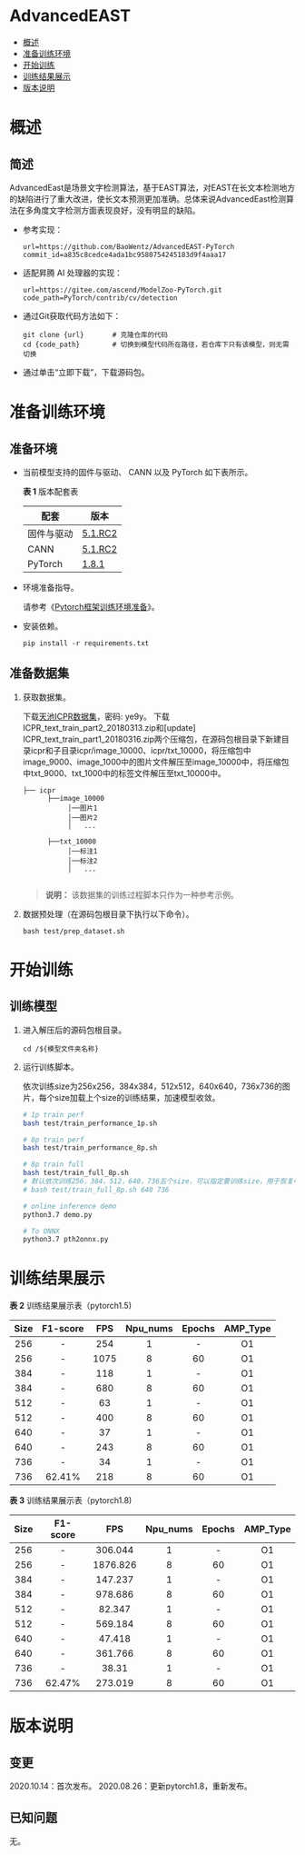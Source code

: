 # AdvancedEAST

-   [概述](概述.md)
-   [准备训练环境](准备训练环境.md)
-   [开始训练](开始训练.md)
-   [训练结果展示](训练结果展示.md)
-   [版本说明](版本说明.md)

# 概述

## 简述

AdvancedEast是场景文字检测算法，基于EAST算法，对EAST在长文本检测地方的缺陷进行了重大改进，使长文本预测更加准确。总体来说AdvancedEast检测算法在多角度文字检测方面表现良好，没有明显的缺陷。

- 参考实现：

  ```
  url=https://github.com/BaoWentz/AdvancedEAST-PyTorch
  commit_id=a835c8cedce4ada1bc9580754245183d9f4aaa17
  ```

- 适配昇腾 AI 处理器的实现：

  ```
  url=https://gitee.com/ascend/ModelZoo-PyTorch.git
  code_path=PyTorch/contrib/cv/detection
  ```
  
- 通过Git获取代码方法如下：

  ```
  git clone {url}       # 克隆仓库的代码
  cd {code_path}        # 切换到模型代码所在路径，若仓库下只有该模型，则无需切换
  ```
  
- 通过单击“立即下载”，下载源码包。

# 准备训练环境

## 准备环境

- 当前模型支持的固件与驱动、 CANN 以及 PyTorch 如下表所示。

  **表 1**  版本配套表

  | 配套       | 版本                                                         |
  | ---------- | ------------------------------------------------------------ |
  | 固件与驱动 | [5.1.RC2](https://www.hiascend.com/hardware/firmware-drivers?tag=commercial) |
  | CANN       | [5.1.RC2](https://www.hiascend.com/software/cann/commercial?version=5.1.RC2) |
  | PyTorch    | [1.8.1](https://gitee.com/ascend/pytorch/tree/master/) |

- 环境准备指导。

  请参考《[Pytorch框架训练环境准备](https://www.hiascend.com/document/detail/zh/ModelZoo/pytorchframework/ptes)》。
  
- 安装依赖。

  ```
  pip install -r requirements.txt
  ```


## 准备数据集

1. 获取数据集。

   下载[天池ICPR数据集](https://pan.baidu.com/s/1NSyc-cHKV3IwDo6qojIrKA)，密码: ye9y。
   下载ICPR_text_train_part2_20180313.zip和[update] ICPR_text_train_part1_20180316.zip两个压缩包，在源码包根目录下新建目录icpr和子目录icpr/image_10000、icpr/txt_10000，将压缩包中image_9000、image_1000中的图片文件解压至image_10000中，将压缩包中txt_9000、txt_1000中的标签文件解压至txt_10000中。
   ```
   ├── icpr
         ├──image_10000
              │──图片1
              │──图片2
              │   ...       
                               
         ├──txt_10000  
              │──标注1
              │──标注2
              │   ...       
            
   ```

   > **说明：** 
   >该数据集的训练过程脚本只作为一种参考示例。

2. 数据预处理（在源码包根目录下执行以下命令）。

   `bash test/prep_dataset.sh`

# 开始训练

## 训练模型

1. 进入解压后的源码包根目录。

   ```
   cd /${模型文件夹名称} 
   ```

2. 运行训练脚本。

     依次训练size为256x256，384x384，512x512，640x640，736x736的图片，每个size加载上个size的训练结果，加速模型收敛。
     ```bash
     # 1p train perf
     bash test/train_performance_1p.sh

     # 8p train perf
     bash test/train_performance_8p.sh

     # 8p train full
     bash test/train_full_8p.sh
     # 默认依次训练256，384，512，640，736五个size，可以指定要训练size，用于恢复中断的训练，例如
     # bash test/train_full_8p.sh 640 736

     # online inference demo 
     python3.7 demo.py

     # To ONNX
     python3.7 pth2onnx.py

# 训练结果展示

**表 2**  训练结果展示表（pytorch1.5)

| Size     | F1-score | FPS       | Npu_nums | Epochs   | AMP_Type |
| :------: | :------: | :------:  | :------: | :------: | :------: |
| 256      | -        | 254       | 1        | -        | O1       |
| 256      | -        | 1075      | 8        | 60       | O1       |
| 384      | -        | 118       | 1        | -        | O1       |
| 384      | -        | 680       | 8        | 60       | O1       |
| 512      | -        | 63        | 1        | -        | O1       |
| 512      | -        | 400       | 8        | 60       | O1       |
| 640      | -        | 37        | 1        | -        | O1       |
| 640      | -        | 243       | 8        | 60       | O1       |
| 736      | -        | 34        | 1        | -        | O1       |
| 736      | 62.41%   | 218       | 8        | 60       | O1       |

**表 3**  训练结果展示表（pytorch1.8)

| Size     | F1-score | FPS       | Npu_nums | Epochs   | AMP_Type |
| :------: | :------: | :------:  | :------: | :------: | :------: |
| 256      | -        | 306.044   | 1        | -        | O1       |
| 256      | -        | 1876.826  | 8        | 60       | O1       |
| 384      | -        | 147.237   | 1        | -        | O1       |
| 384      | -        | 978.686   | 8        | 60       | O1       |
| 512      | -        | 82.347    | 1        | -        | O1       |
| 512      | -        | 569.184   | 8        | 60       | O1       |
| 640      | -        | 47.418    | 1        | -        | O1       |
| 640      | -        | 361.766   | 8        | 60       | O1       |
| 736      | -        | 38.31     | 1        | -        | O1       |
| 736      | 62.47%   | 273.019   | 8        | 60       | O1       |


# 版本说明

## 变更

2020.10.14：首次发布。
2020.08.26：更新pytorch1.8，重新发布。

## 已知问题

无。

